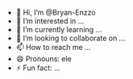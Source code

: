 - 👋 Hi, I’m @Bryan-Enzzo
- 👀 I’m interested in ...
- 🌱 I’m currently learning ...
- 💞️ I’m looking to collaborate on ...
- 📫 How to reach me ...
- 😄 Pronouns: ele
- ⚡ Fun fact: ...

<!---
Bryan-Enzzo/Bryan-Enzzo is a ✨ special ✨ repository because its `README.md` (this file) appears on your GitHub profile.
You can click the Preview link to take a look at your changes.
--->
